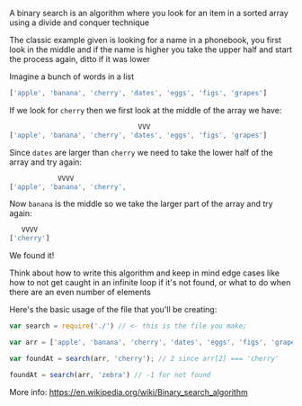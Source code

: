 A binary search is an algorithm where you look for an item in a sorted array using a divide and conquer technique

The classic example given is looking for a name in a phonebook, you first look in the middle and if the name is higher you take the upper half and start the process again, ditto if it was lower 

Imagine a bunch of words in a list

```js
['apple', 'banana', 'cherry', 'dates', 'eggs', 'figs', 'grapes']
```

If we look for `cherry` then we first look at the middle of the array we have:

```js
                                VVV
['apple', 'banana', 'cherry', 'dates', 'eggs', 'figs', 'grapes']
```

Since `dates` are larger than `cherry` we need to take the lower half of the array and try again:

```js
            VVVV
['apple', 'banana', 'cherry',
```

Now `banana`  is the middle so we take the larger part of the array and try again:

```js
   VVVV
['cherry']
```

We found it!

Think about how to write this algorithm and keep in mind edge cases like how to not get caught in an infinite loop if it's not found, or what to do when there are an even number of elements

Here's the basic usage of the file that you'll be creating:

```js
var search = require('./') // <- this is the file you make;

var arr = ['apple', 'banana', 'cherry', 'dates', 'eggs', 'figs', 'grapes'];

var foundAt = search(arr, 'cherry'); // 2 since arr[2] === 'cherry'

foundAt = search(arr, 'zebra') // -1 for not found
```

More info: https://en.wikipedia.org/wiki/Binary_search_algorithm
